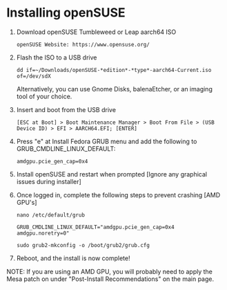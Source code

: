 # Installing openSUSE

   1. Download openSUSE Tumbleweed or Leap aarch64 ISO
         ```
         openSUSE Website: https://www.opensuse.org/
         ```
   2. Flash the ISO to a USB drive
         ```
         dd if=~/Downloads/openSUSE-*edition*-*type*-aarch64-Current.iso of=/dev/sdX
         ```
         
         Alternatively, you can use Gnome Disks, balenaEtcher, or an imaging tool of your choice.
         
   3. Insert and boot from the USB drive
         ```
         [ESC at Boot] > Boot Maintenance Manager > Boot From File > (USB Device ID) > EFI > AARCH64.EFI; [ENTER]
         ```
   4. Press "e" at Install Fedora GRUB menu and add the following to GRUB_CMDLINE_LINUX_DEFAULT:
         ```
         amdgpu.pcie_gen_cap=0x4
         ```
   5. Install openSUSE and restart when prompted [Ignore any graphical issues during installer]
         
   6. Once logged in, complete the following steps to prevent crashing [AMD GPU's]
         ```
         nano /etc/default/grub
         ```
         ```
         GRUB_CMDLINE_LINUX_DEFAULT="amdgpu.pcie_gen_cap=0x4 amdgpu.noretry=0"
         ```
         ```
         sudo grub2-mkconfig -o /boot/grub2/grub.cfg
         ```
   7. Reboot, and the install is now complete!

   NOTE: If you are using an AMD GPU, you will probably need to apply the Mesa patch on under "Post-Install Recommendations" on the main page.

